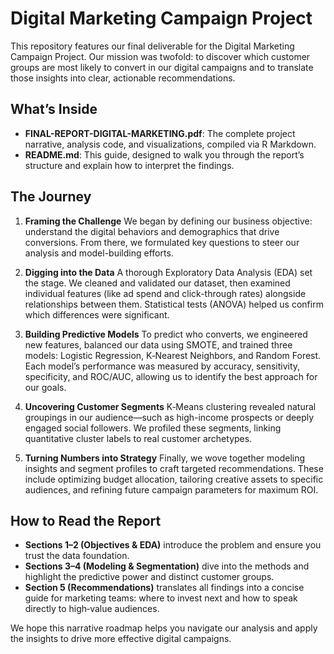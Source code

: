 # Digital Marketing Campaign Project

This repository features our final deliverable for the Digital Marketing Campaign Project. Our mission was twofold: to discover which customer groups are most likely to convert in our digital campaigns and to translate those insights into clear, actionable recommendations.

## What’s Inside

* **FINAL-REPORT-DIGITAL-MARKETING.pdf**: The complete project narrative, analysis code, and visualizations, compiled via R Markdown.
* **README.md**: This guide, designed to walk you through the report’s structure and explain how to interpret the findings.

## The Journey

1. **Framing the Challenge**
   We began by defining our business objective: understand the digital behaviors and demographics that drive conversions. From there, we formulated key questions to steer our analysis and model-building efforts.

2. **Digging into the Data**
   A thorough Exploratory Data Analysis (EDA) set the stage. We cleaned and validated our dataset, then examined individual features (like ad spend and click-through rates) alongside relationships between them. Statistical tests (ANOVA) helped us confirm which differences were significant.

3. **Building Predictive Models**
   To predict who converts, we engineered new features, balanced our data using SMOTE, and trained three models: Logistic Regression, K‑Nearest Neighbors, and Random Forest. Each model’s performance was measured by accuracy, sensitivity, specificity, and ROC/AUC, allowing us to identify the best approach for our goals.

4. **Uncovering Customer Segments**
   K‑Means clustering revealed natural groupings in our audience—such as high-income prospects or deeply engaged social followers. We profiled these segments, linking quantitative cluster labels to real customer archetypes.

5. **Turning Numbers into Strategy**
   Finally, we wove together modeling insights and segment profiles to craft targeted recommendations. These include optimizing budget allocation, tailoring creative assets to specific audiences, and refining future campaign parameters for maximum ROI.

## How to Read the Report

* **Sections 1–2 (Objectives & EDA)** introduce the problem and ensure you trust the data foundation.
* **Sections 3–4 (Modeling & Segmentation)** dive into the methods and highlight the predictive power and distinct customer groups.
* **Section 5 (Recommendations)** translates all findings into a concise guide for marketing teams: where to invest next and how to speak directly to high‑value audiences.

We hope this narrative roadmap helps you navigate our analysis and apply the insights to drive more effective digital campaigns.

